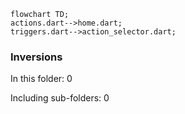 <!---
Generated by https://github.com/polina-c/layerlens
Dependencies that create loops (inversions) are marked with `!`.
-->

```mermaid
flowchart TD;
actions.dart-->home.dart;
triggers.dart-->action_selector.dart;
```

### Inversions
In this folder: 0

Including sub-folders: 0

